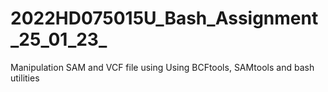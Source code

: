 # 2022HD075015U_Bash_Assignment_25_01_23_
Manipulation SAM and VCF file using Using  BCFtools, SAMtools and bash utilities

